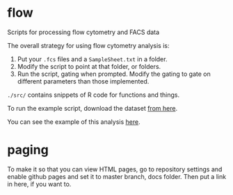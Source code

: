 # flow

Scripts for processing flow cytometry and FACS data

The overall strategy for using flow cytometry analysis is:

1. Put your `.fcs` files and a `SampleSheet.txt` in a folder.
2. Modify the script to point at that folder, or folders.
3. Run the script, gating when prompted. Modify the gating to gate
   on different parameters than those implemented.

`./src/` contains snippets of R code for functions and things.

To run the example script, download the dataset 
[from here](https://osf.io/ka5xx/).

You can see the example of this analysis [here](https://darachm.github.io/flow/Gresham_Lab_Flow_Cytometry_Analysis.html).

# paging

To make it so that you can view HTML pages, go to repository
settings and enable github pages and set it to master branch, docs
folder. Then put a link in here, if you want to.

